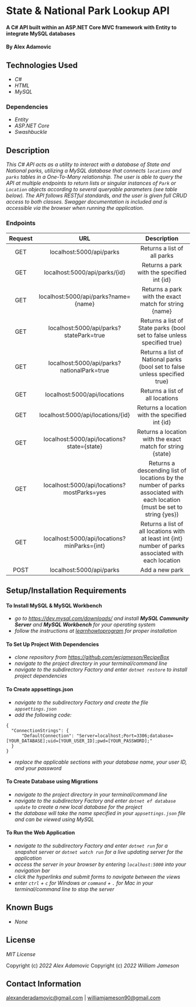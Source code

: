 # State & National Park Lookup API

#### A C# API built within an ASP.NET Core MVC framework with Entity to integrate MySQL databases

#### By Alex Adamovic

## Technologies Used

* _C#_
* _HTML_
* _MySQL_

### Dependencies

* _Entity_
* _ASP.NET Core_
* _Swashbuckle_

## Description

_This C# API acts as a utility to interact with a database of State and National parks, utilizing a MySQL database that connects ```locations``` and ```parks``` tables in a One-To-Many relationship. The user is able to query the API at multiple endpoints to return lists or singular instances of ```Park``` or ```Location``` objects according to several queryable parameters (see table below). The API follows RESTful standards, and the user is given full CRUD access to both classes. Swagger documentation is included and is accessible via the browser when running the application._

### Endpoints

|   Request | URL  |  Description  | 
| :----------: | :------------------------: | :----------------------------: |
| GET | localhost:5000/api/parks  | Returns a list of all parks |
| GET | localhost:5000/api/parks/{id} | Returns a park with the specified int {id} |
| GET | localhost:5000/api/parks?name={name} | Returns a park with the exact match for string {name} |
| GET | localhost:5000/api/parks?statePark=true | Returns a list of State parks (bool set to false unless specified true) |
| GET | localhost:5000/api/parks?nationalPark=true | Returns a list of National parks (bool set to false unless specified true) |
| GET | localhost:5000/api/locations  | Returns a list of all locations |
| GET | localhost:5000/api/locations/{id}  | Returns a location with the specified int {id} |
| GET | localhost:5000/api/locations?state={state}  | Returns a location with the exact match for string {state} |
| GET | localhost:5000/api/locations?mostParks=yes  | Returns a descending list of locations by the number of parks associated with each location (must be set to string {yes}) |
| GET | localhost:5000/api/locations?minParks={int}  | Returns a list of all locations with at least int {int} number of parks associated with each location |
| POST | localhost:5000/api/parks  | Add a new park |

## Setup/Installation Requirements

#### To Install MySQL & MySQL Workbench

* _go to https://dev.mysql.com/downloads/ and install **MySQL Community Server** and **MySQL Workbench** for your operating system_
* _follow the instructions at [learnhowtoprogram](https://www.learnhowtoprogram.com/c-and-net/getting-started-with-c/installing-and-configuring-mysql) for proper installation_

#### To Set Up Project With Dependencies

* _clone repository from https://github.com/wcjameson/RecipeBox_
* _navigate to the project directory in your terminal/command line_
* _navigate to the subdirectory Factory and enter ```dotnet restore``` to install project dependencies_

#### To Create appsettings.json

* _navigate to the subdirectory Factory and create the file ```appsettings.json```_
* _add the following code:_
```
{
  "ConnectionStrings": {
      "DefaultConnection": "Server=localhost;Port=3306;database=[YOUR_DATABASE];uid=[YOUR_USER_ID];pwd=[YOUR_PASSWORD];"
  }
}
```
* _replace the applicable sections with your database name, your user ID, and your password_

#### To Create Database using Migrations

* _navigate to the project directory in your terminal/command line_
* _navigate to the subdirectory Factory and enter ```dotnet ef database update``` to create a new local database for the project_
* _the database will take the name specified in your ```appsettings.json``` file and can be viewed using MySQL_

#### To Run the Web Application

* _navigate to the subdirectory Factory and enter ```dotnet run``` for a snapshot server or ```dotnet watch run``` for a live updating server for the application_
* _access the server in your browser by entering ```localhost:5000``` into your navigation bar_
* _click the hyperlinks and submit forms to navigate between the views_
* _enter ```ctrl``` + ```c``` for Windows or ```command``` + ```.``` for Mac in your terminal/command line to stop the server_

## Known Bugs

* _None_

## License

_MIT License_

Copyright (c) _2022_ _Alex Adamovic_
Copyright (c) _2022_ _William Jameson_ 

## Contact Information

alexanderadamovic@gmail.com | williamjameson90@gmail.com